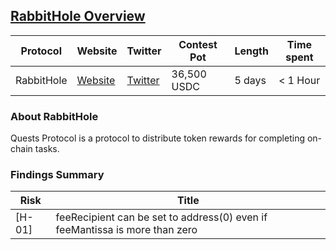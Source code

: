 ## [RabbitHole Overview](https://audits.sherlock.xyz/contests/51)

| Protocol | Website     | Twitter     | Contest Pot | Length | Time spent |
|----------|-------------|-------------|-------------|--------|------------|
| RabbitHole | [Website](https://rabbithole.gg/) | [Twitter](https://twitter.com/rabbithole_gg) | 36,500 USDC | 5 days | < 1 Hour  |

### About RabbitHole

Quests Protocol is a protocol to distribute token rewards for completing on-chain tasks.

### Findings Summary

| Risk   | Title                                                                             |
|--------|-----------------------------------------------------------------------------------|
| [H-01] | feeRecipient can be set to address(0) even if feeMantissa is more than zero       |
